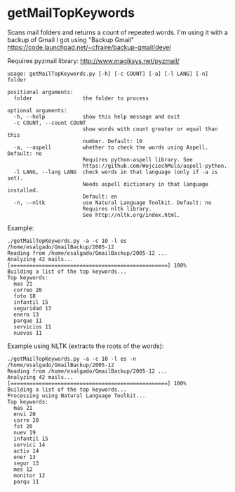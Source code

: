 getMailTopKeywords
==================

Scans mail folders and returns a count of repeated words. I'm using it with a backup 
of Gmail I got using "Backup Gmail"
https://code.launchpad.net/~cfraire/backup-gmail/devel

Requires pyzmail library: 
http://www.magiksys.net/pyzmail/
````
usage: getMailTopKeywords.py [-h] [-c COUNT] [-a] [-l LANG] [-n] folder

positional arguments:
  folder                the folder to process

optional arguments:
  -h, --help            show this help message and exit
  -c COUNT, --count COUNT
                        show words with count greater or equal than this
                        number. Default: 10
  -a, --aspell          whether to check the words using Aspell. Default: no
                        Requires python-aspell library. See
                        https://github.com/WojciechMula/aspell-python.
  -l LANG, --lang LANG  check words in that language (only if -a is set).
                        Needs aspell dictionary in that language installed.
                        Default: en
  -n, --nltk            use Natural Language Toolkit. Default: no
                        Requires nltk library.
                        See http://nltk.org/index.html. 
````
Example:
````
./getMailTopKeywords.py -a -c 10 -l es /home/esalgado/GmailBackup/2005-12
Reading from /home/esalgado/GmailBackup/2005-12 ... 
Analyzing 42 mails...
[==================================================] 100%
Building a list of the top keywords...
Top keywords:
  mas 21
  correo 20
  foto 18
  infantil 15
  seguridad 13
  enero 13
  parque 11
  servicios 11
  nuevos 11
````
Example using NLTK (extracts the roots of the words):
````
./getMailTopKeywords.py -a -c 10 -l es -n /home/esalgado/GmailBackup/2005-12
Reading from /home/esalgado/GmailBackup/2005-12 ... 
Analyzing 42 mails...
[==================================================] 100%
Building a list of the top keywords...
Processing using Natural Language Toolkit...
Top keywords:
  mas 21
  envi 20
  corre 20
  fot 20
  nuev 19
  infantil 15
  servici 14
  activ 14
  ener 13
  segur 13
  mes 12
  monitor 12
  parqu 11
````
